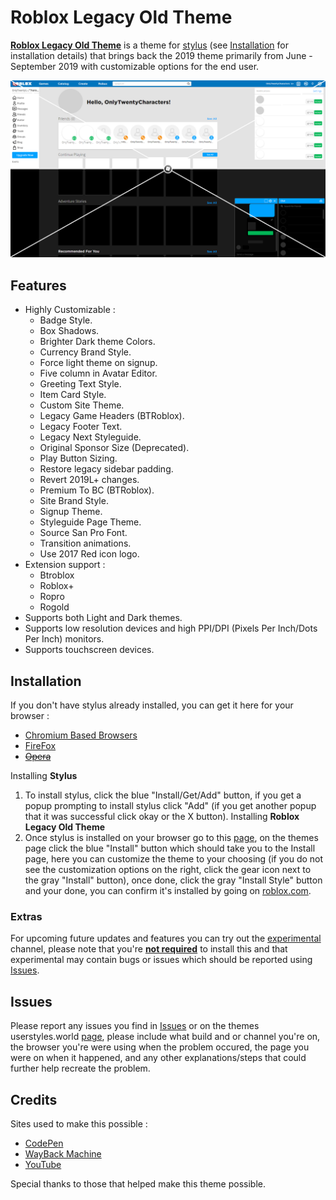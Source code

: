 # Roblox Legacy Old Theme
**[Roblox Legacy Old Theme](//userstyles.world/style/5399/)** is a theme for [stylus](https://add0n.com/stylus.html) (see [Installation](#Installation) for installation details) that brings back the 2019 theme primarily from June - September 2019 with customizable options for the end user.

<p align="center">
    <img src="Thumbnails/Outputs/2019ROT.png" alt="Roblox Legacy Old Theme Preview" title="Roblox Legacy Theme Preview">
</p>

## Features
- Highly Customizable :
  - Badge Style.
  - Box Shadows.
  - Brighter Dark theme Colors.
  - Currency Brand Style.
  - Force light theme on signup.
  - Five column in Avatar Editor.
  - Greeting Text Style.
  - Item Card Style.
  - Custom Site Theme.
  - Legacy Game Headers (BTRoblox).
  - Legacy Footer Text.
  - Legacy Next Styleguide.
  - Original Sponsor Size (Deprecated).
  - Play Button Sizing.
  - Restore legacy sidebar padding.
  - Revert 2019L+ changes.
  - Premium To BC (BTRoblox).
  - Site Brand Style.
  - Signup Theme.
  - Styleguide Page Theme.
  - Source San Pro Font.
  - Transition animations.
  - Use 2017 Red icon logo.
- Extension support :
  - Btroblox
  - Roblox+
  - Ropro
  - Rogold
- Supports both Light and Dark themes.
- Supports low resolution devices and high PPI/DPI (Pixels Per Inch/Dots Per Inch) monitors.
- Supports touchscreen devices.

## Installation

If you don't have stylus already installed, you can get it here for your browser :
- [Chromium Based Browsers](//chrome.google.com/webstore/detail/stylus/clngdbkpkpeebahjckkjfobafhncgmne)
- [FireFox](//addons.mozilla.org/en-US/firefox/addon/styl-us/?utm_source=addons.mozilla.org&utm_medium=referral&utm_content=search)
- <s>[Opera](//addons.opera.com/extensions/details/stylus/)</s>

Installing <b>Stylus</b>
1. To install stylus, click the blue "Install/Get/Add" button, if you get a popup prompting to install stylus click "Add" (if you get another popup that it was successful click okay or the X button).
Installing <b>Roblox Legacy Old Theme</b>
2. Once stylus is installed on your browser go to this [page](//userstyles.world/style/5399/), on the themes page click the blue "Install" button which should take you to the Install page, here you can customize the theme to your choosing (if you do not see the customization options on the right, click the gear icon next to the gray "Install" button), once done, click the gray "Install Style" button and your done, you can confirm it's installed by going on [roblox.com](//roblox.com/).

### Extras

For upcoming future updates and features you can try out the [experimental](//github.com/tersiswilvin/Roblox-2019-Old-Theme/raw/Release/Dev/Experimental/src/R19OTExperimental.user.css) channel, please note that you're <ins>**not required**</ins> to install this and that experimental may contain bugs or issues which should be reported using [Issues](#Issues).

## Issues

Please report any issues you find in [Issues](//github.com/tersiswilvin/Roblox-2019-Old-Theme/issues) or on the themes userstyles.world [page](//userstyles.world/style/5399/), please include what build and or channel you're on, the browser you're were using when the problem occured, the page you were on when it happened, and any other explanations/steps that could further help recreate the problem.

## Credits

Sites used to make this possible :
- [CodePen](https://codepen.io)
- [WayBack Machine](https://web.archive.org)
- [YouTube](https://www.YouTube.com)

Special thanks to those that helped make this theme possible.
